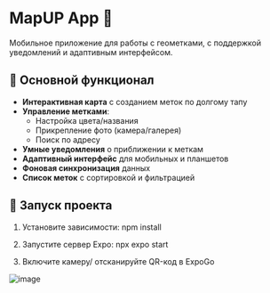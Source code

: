 # MapUP App 📍

Мобильное приложение для работы с геометками, с поддержкой уведомлений и адаптивным интерфейсом.

## 🚀 Основной функционал
- **Интерактивная карта** с созданием меток по долгому тапу
- **Управление метками**:
  - Настройка цвета/названия
  - Прикрепление фото (камера/галерея)
  - Поиск по адресу
- **Умные уведомления** о приближении к меткам
- **Адаптивный интерфейс** для мобильных и планшетов
- **Фоновая синхронизация** данных
- **Список меток** с сортировкой и фильтрацией

## 🚦 Запуск проекта

1. Установите зависимости:
npm install

2. Запустите сервер Expo:
npx expo start

3. Включите камеру/ отсканируйте QR-код в ExpoGo




![image](https://github.com/user-attachments/assets/845a490a-4f15-4917-98da-463156a47d9b)
